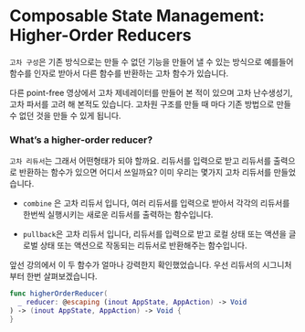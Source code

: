 # Composable State Management: Higher-Order Reducers

  `고차 구성`은 기존 방식으로는 만들 수 없던 기능을 만들어 낼 수 있는 방식으로 예를들어 함수를 인자로 받아서 다른 함수를 반환하는 고차 함수가 있습니다.

다른 point-free 영상에서 고차 제네레이터를 만들어 본 적이 있으며 고차 난수생성기, 고차 파서를 고려 해 본적도 있습니다. 고차원 구조를 만들 때 마다 기존 방법으로 만들수 없던 것을 만들 수 있게 됩니다.



### What’s a higher-order reducer?

 `고차 리듀서`는 그래서 어떤형태가 되야 할까요. 리듀서를 입력으로 받고 리듀서를 출력으로 반환하는 함수가 있으면 어디서 쓰일까요? 이미 우리는 몇가지 고차 리듀서를 만들었습니다.



- `combine` 은 고차 리듀서 입니다, 여러 리듀서를 입력으로 받아서 각각의 리듀서를 한번씩 실행시키는 새로운 리듀서를 출력하는 함수입니다.

- `pullback`은 고차 리듀서 입니다, 리듀서를 입력으로 받고 로컬 상태 또는 액션을 글로벌 상태 또는 액션으로 작동되는 리듀서로 반환해주는 함수입니다.



 앞선 강의에서 이 두 함수가 얼마나 강력한지 확인했었습니다. 우선 리듀서의 시그니처부터 한번 살펴보겠습니다.

```swift
func higherOrderReducer(
  _ reducer: @escaping (inout AppState, AppAction) -> Void
) -> (inout AppState, AppAction) -> Void {
}
```




